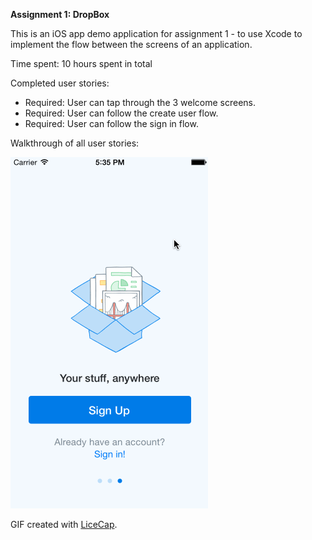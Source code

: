 
<strong> Assignment 1: DropBox</strong>

This is an iOS app demo application for assignment 1 - to use Xcode to implement the flow between the screens of an application.

Time spent: 10 hours spent in total

Completed user stories:
<ul>
 <li>Required: User can tap through the 3 welcome screens.</li>
 <li>Required: User can follow the create user flow.</li>
 <li>Required: User can follow the sign in flow.</li>
 </ul>
 
Walkthrough of all user stories:

![Assignment1](https://raw.githubusercontent.com/KayceeACollins/Assignment_1/master/Assignment1/Assignment1.gif)



GIF created with <a href = http://www.cockos.com/licecap/>LiceCap</a>.

